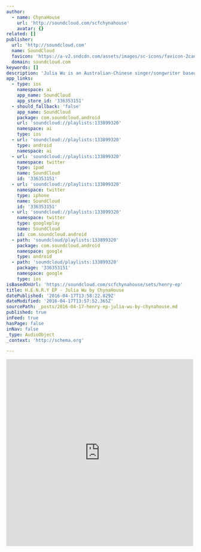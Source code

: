 ```yaml
---
author:
  - name: ChynaHouse
    url: 'http://soundcloud.com/scfchynahouse'
    avatar: {}
related: []
publisher:
  url: 'http://soundcloud.com'
  name: SoundCloud
  favicon: 'https://a-v2.sndcdn.com/assets/images/sc-icons/favicon-2cadd14b.ico'
  domain: soundcloud.com
keywords: []
description: 'Julia Wu is an Australian-Chinese singer/songwriter based in Boston. H.E.N.R.Y (High Earner Not Rich Yet) is a collection of 90s inspired R&B that feels like an instant throwback. J9Fizzo graduates from Berklee College of Music later this year so keep watching this space. Facebook: https://www.facebook.com/pages/Julia-Wu-Music/338848782792419 www.chynahouse.com'
app_links:
  - type: ios
    namespace: ai
    app_name: SoundCloud
    app_store_id: '336353151'
  - should_fallback: 'false'
    app_name: SoundCloud
    package: com.soundcloud.android
    url: 'soundcloud://playlists:133899320'
    namespace: ai
    type: ios
  - url: 'soundcloud://playlists:133899320'
    type: android
    namespace: ai
  - url: 'soundcloud://playlists:133899320'
    namespace: twitter
    type: ipad
    name: SoundCloud
    id: '336353151'
  - url: 'soundcloud://playlists:133899320'
    namespace: twitter
    type: iphone
    name: SoundCloud
    id: '336353151'
  - url: 'soundcloud://playlists:133899320'
    namespace: twitter
    type: googleplay
    name: SoundCloud
    id: com.soundcloud.android
  - path: 'soundcloud/playlists:133899320'
    package: com.soundcloud.android
    namespace: google
    type: android
  - path: 'soundcloud/playlists:133899320'
    package: '336353151'
    namespace: google
    type: ios
isBasedOnUrl: 'https://soundcloud.com/scfchynahouse/sets/henry-ep'
title: H.E.N.R.Y EP - Julia Wu by ChynaHouse
datePublished: '2016-04-17T13:58:22.829Z'
dateModified: '2016-04-17T13:57:52.365Z'
sourcePath: _posts/2016-04-17-henry-ep-julia-wu-by-chynahouse.md
published: true
inFeed: true
hasPage: false
inNav: false
_type: AudioObject
_context: 'http://schema.org'

---
```

<iframe src="https://cdn.embedly.com/widgets/media.html?src=https%3A%2F%2Fw.soundcloud.com%2Fplayer%2F%3Fvisual%3Dtrue%26url%3Dhttp%253A%252F%252Fapi.soundcloud.com%252Fplaylists%252F133899320%26show_artwork%3Dtrue&amp;url=https%3A%2F%2Fsoundcloud.com%2Fscfchynahouse%2Fsets%2Fhenry-ep&amp;image=http%3A%2F%2Fi1.sndcdn.com%2Fartworks-000135687823-jqj7st-t500x500.jpg&amp;key=b7d04c9b404c499eba89ee7072e1c4f7&amp;type=text%2Fhtml&amp;schema=soundcloud" width="500" height="500" scrolling="no" frameborder="0" allowfullscreen="allowfullscreen" style=""></iframe>